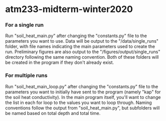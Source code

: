 # atm233-midterm-winter2020

### For a single run
Run "soil_heat_main.py" after changing the "constants.py" file to the parameters you want to use. Data will be output to the "/data/single_runs" folder, with file names indicating the main parameters used to create the run. Preliminary figures are also output to the "/figures/output/single_runs" directory following the same naming convention. Both of these folders will be created in the program if they don't already exist.

### For multiple runs
Run "soil_heat_main_loop.py" after changing the "constants.py" file to the parameters you want to initially have sent to the program (namely  "kap" for the soil heat conductivity). In the main program itself, you'll want to change the list in each for loop to the values you want to loop through. Naming conventions follow the output from "soil_heat_main.py", but subfolders will be named based on total depth and total time.
